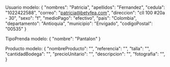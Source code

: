 Usuario modelo:
{
"nombres": "Patricia",
"apellidos": "Fernandez",
"cedula": "1022422588",
"correo": "patricia@betyfea.com",
"direccion": "cll 100 #20a - 30",
"sexo": "f",
"medioPago": "efectivo",
"pais": "Colombia",
"departamento": "Antioquia",
"municipio": "Envigado",
"codigoPostal": "00535"
}


TipoPrenda modelo:
{
"nombre": "Pantalon"
}

Producto modelo:
{
"nombreProducto": "",
"referencia": "",
"talla": "",
"cantidadBodega": "",
"precioUnitario": "",
"descripcion": "",
"fotografia": "",
}